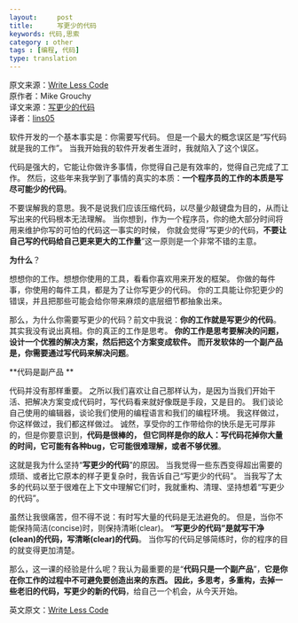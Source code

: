 ```yaml
---
layout:     post
title:      写更少的代码
keywords: 代码,思索
category : other
tags : [编程, 代码]
type: translation
---
```


原文来源：[Write Less Code](http://source.yeeyan.org/view/439390_e97)  
原作者：Mike Grouchy  
译文来源：[写更少的代码](http://article.yeeyan.org/view/lins05/298037)  
译者：[lins05](http://user.yeeyan.org/u/lins05)

软件开发的一个基本事实是：你需要写代码。
但是一个最大的概念误区是“写代码就是我的工作”。
当我开始我的软件开发者生涯时，我就陷入了这个误区。 

代码是强大的，它能让你做许多事情，你觉得自己是有效率的，觉得自己完成了工作。
然后，这些年来我学到了事情的真实的本质：**一个程序员的工作的本质是写尽可能少的代码**。 

不要误解我的意思。我不是说我们应该压缩代码，以尽量少敲键盘为目的，从而让写出来的代码根本无法理解。
当你想到，作为一个程序员，你的绝大部分时间将用来维护你写的可怕的代码这一事实的时候，
你就会觉得“写更少的代码，**不要让自己写的代码给自己更来更大的工作量**”这一原则是一个非常不错的主意。 

**为什么**？ 

想想你的工作。想想你使用的工具，看看你喜欢用来开发的框架。
你做的每件事，你使用的每件工具，都是为了让你写更少的代码。
你的工具能让你犯更少的错误，并且把那些可能会给你带来麻烦的底层细节都抽象出来。 

那么，为什么你需要写更少的代码？前文中我说：**你的工作就是写更少的代码**。
其实我没有说出真相。你的真正的工作是思考。
**你的工作是思考要解决的问题，设计一个优雅的解决方案，然后把这个方案变成软件。
而开发软体的一个副产品是，你需要通过写代码来解决问题**。 

**代码是副产品 **

代码并没有那样重要。
之所以我们喜欢让自己那样认为，是因为当我们开始干活、把解决方案变成代码时，写代码看来就好像既是手段，又是目的。
我们谈论自己使用的编辑器，谈论我们使用的编程语言和我们的编程环境。
我这样做过，你这样做过，我们都这样做过。
诚然，享受你的工作带给你的快乐是无可厚非的，但是你要意识到，**代码是很棒的，
但它同样是你的敌人：写代码花掉你大量的时间，它可能有各种bug，它可能很难理解，或者不够优雅**。 

这就是我为什么坚持“**写更少的代码**”的原因。
当我觉得一些东西变得超出需要的烦琐、或者比它原本的样子更复杂时，我告诉自己“写更少的代码”。
当我写了太多的代码以至于很难在上下文中理解它们时，我就重构、清理、坚持想着“写更少的代码”。 

虽然让我很痛苦，但不得不说：有时写大量的代码是无法避免的。
但是，当你不能保持简洁(concise)时，则保持清晰(clear)。
**“写更少的代码”是就写干净(clean)的代码，写清晰(clear)的代码**。
当你写的代码足够简练时，你的程序的目的就变得更加清楚。 

那么，这一课的经验是什么呢？我认为最重要的是“**代码只是一个副产品**”，**它是你在你工作的过程中不可避免要创造出来的东西。
因此，多思考，多重构，去掉一些老旧的代码，写更少的新的代码**，给自己一个机会，从今天开始。 

英文原文：[Write Less Code][1]

[1]: http://mikegrouchy.com/blog/2012/06/write-less-code.html